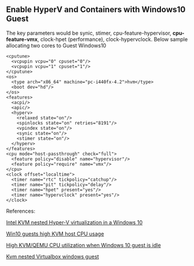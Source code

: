 ## Enable HyperV and Containers with Windows10 Guest

The key parameters would be synic, stimer, cpu-feature-hypervisor, **cpu-feature-vmx**, clock-hpet (performance), clock-hypervclock.
Below sample allocating two cores to Guest Windows10

    <cputune>
      <vcpupin vcpu="0" cpuset="0"/>
      <vcpupin vcpu="1" cpuset="1"/>
    </cputune>
    <os>
      <type arch="x86_64" machine="pc-i440fx-4.2">hvm</type>
      <boot dev="hd"/>
    </os>
    <features>
      <acpi/>
      <apic/>
      <hyperv>
        <relaxed state="on"/>
        <spinlocks state="on" retries="8191"/>
        <vpindex state="on"/>
        <synic state="on"/>
        <stimer state="on"/>
      </hyperv>
    </features>
    <cpu mode="host-passthrough" check="full">
      <feature policy="disable" name="hypervisor"/>
      <feature policy="require" name="vmx"/>
    </cpu>
    <clock offset="localtime">
      <timer name="rtc" tickpolicy="catchup"/>
      <timer name="pit" tickpolicy="delay"/>
      <timer name="hpet" present="yes"/>
      <timer name="hypervclock" present="yes"/>
    </clock>
 
 References:
 
 [Intel KVM nested Hyper-V virtualization in a Windows 10](https://www.reddit.com/r/VFIO/comments/inrlxc/intel_kvm_nested_hyperv_virtualization_in_a/)
 
 [Win10 guests high KVM host CPU usage](https://unix.stackexchange.com/questions/534155/win10-guests-high-kvm-host-cpu-usage)
 
 [High KVM/QEMU CPU utilization when Windows 10 guest is idle](https://www.reddit.com/r/VFIO/comments/80p1q7/high_kvmqemu_cpu_utilization_when_windows_10/)
 
 [Kvm nested Virtualbox windows guest](https://superuser.com/questions/1431148/kvm-nested-virtualbox-windows-guest)
